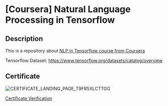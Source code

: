 # [Coursera] Natural Language Processing in Tensorflow

## Description

This is a repository about [NLP in Tensorflow course from Coursera](https://www.coursera.org/learn/natural-language-processing-tensorflow)

Tensorflow Dataset: https://www.tensorflow.org/datasets/catalog/overview

## Certificate

![CERTIFICATE_LANDING_PAGE_T9FR5XLCTTGG](https://user-images.githubusercontent.com/36662761/119678632-a5b01500-be7a-11eb-808d-84b0e289e11d.jpeg)

[Certificate Verification](coursera.org/verify/T9FR5XLCTTGG)